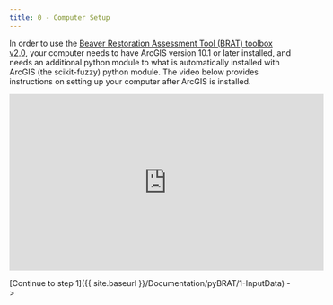 ```yaml
---
title: 0 - Computer Setup
---
```


In order to use the [Beaver Restoration Assessment Tool (BRAT) toolbox v2.0](https://s3-us-west-2.amazonaws.com/etalweb.joewheaton.org/Courses/Beaver/Excercises/Homework_02/BRAT_2.0.zip), your computer needs to have ArcGIS version 10.1 or later installed, and needs an additional python module to what is automatically installed with ArcGIS (the scikit-fuzzy) python module.  The video below provides instructions on setting up your computer after ArcGIS is installed.

<iframe width="560" height="315" src="https://www.youtube.com/embed/6-Je5jtH-j8" frameborder="0" allowfullscreen></iframe>

[Continue to step 1]({{ site.baseurl }}/Documentation/pyBRAT/1-InputData) ->

